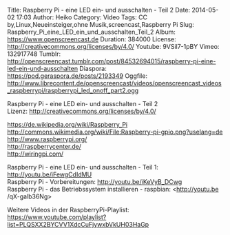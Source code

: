 Title: Raspberry Pi - eine LED ein- und ausschalten - Teil 2
Date: 2014-05-02 17:03
Author: Heiko
Category: Video
Tags: CC by,Linux,Neueinsteiger,ohne Musik,screencast,Raspberry Pi
Slug: Raspberry_Pi_eine_LED_ein_und_ausschalten_Teil_2
Album: https://www.openscreencast.de
Duration: 384000
License: http://creativecommons.org/licenses/by/4.0/
Youtube: 9VSil7-1pBY
Vimeo: 132917748
Tumblr: http://openscreencast.tumblr.com/post/84532694015/raspberry-pi-eine-led-ein-und-ausschalten
Diaspora: https://pod.geraspora.de/posts/2193349
Oggfile: http://www.librecontent.de/openscreencast/videos/openscreencast_videos_raspberrypi/raspberrypi_led_onoff_part2.ogg

Raspberry Pi - eine LED ein- und ausschalten - Teil 2  
Lizenz: <http://creativecommons.org/licenses/by/4.0/>  
  
<https://de.wikipedia.org/wiki/Raspberry_Pi>  
<http://commons.wikimedia.org/wiki/File:Raspberry-pi-gpio.png?uselang=de>  
<http://www.raspberrypi.org/>  
<http://raspberrycenter.de/>  
<http://wiringpi.com/>  
  
Raspberry Pi - eine LED ein- und ausschalten - Teil 1:
<http://youtu.be/iFewgCdIdMU>  
Raspberry Pi - Vorbereitungen: <http://youtu.be/iKeVyB_DCwg>  
Raspberry Pi - das Betriebssystem installieren - raspbian: <http://youtu.be
/qX-galb36Ng>  
  
Weitere Videos in der RaspberryPi-Playlist:
<https://www.youtube.com/playlist?list=PLQSXX2BYCVV1XdcCuFjywxbVkUH03HaGp>  
  

